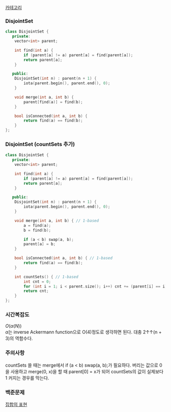 [카테고리](/README.md)
### DisjointSet
```cpp
class DisjointSet {
   private:
    vector<int> parent;

    int find(int a) {
        if (parent[a] != a) parent[a] = find(parent[a]);
        return parent[a];
    }

   public:
    DisjointSet(int n) : parent(n + 1) {
        iota(parent.begin(), parent.end(), 0);
    }

    void merge(int a, int b) {
        parent[find(a)] = find(b);
    }

    bool isConnected(int a, int b) {
        return find(a) == find(b);
    }
};
```
### DisjointSet (countSets 추가)
```cpp
class DisjointSet {
   private:
    vector<int> parent;

    int find(int a) {
        if (parent[a] != a) parent[a] = find(parent[a]);
        return parent[a];
    }

   public:
    DisjointSet(int n) : parent(n + 1) {
        iota(parent.begin(), parent.end(), 0);
    }

    void merge(int a, int b) { // 1-based
        a = find(a);
        b = find(b);

        if (a < b) swap(a, b);
        parent[a] = b;
    }

    bool isConnected(int a, int b) { // 1-based
        return find(a) == find(b);
    }

    int countSets() { // 1-based
        int cnt = 0;
        for (int i = 1; i < parent.size(); i++) cnt += (parent[i] == i);
        return cnt;        
    }
};
```
### 시간복잡도 
$O(\alpha(N))$   
$\alpha$는 inverse Ackermann function으로 O(4)정도로 생각하면 된다. 대충 2↑↑(n + 3)의 역함수다.

### 주의사항
countSets 쓸 때는 merge에서 if (a < b) swap(a, b);가 필요하다. 버리는 값으로 0을 사용하고 merge(0, x)을 할 때 parent[0] = x가 되어 countSets의 값이 실제보다 1 커지는 경우를 막는다.

### 백준문제
[집합의 표현](https://www.acmicpc.net/problem/1717)